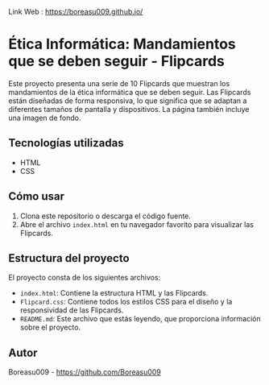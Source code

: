 
Link Web : https://boreasu009.github.io/
# Ética Informática: Mandamientos que se deben seguir - Flipcards

Este proyecto presenta una serie de 10 Flipcards que muestran los mandamientos de la ética informática que se deben seguir. Las Flipcards están diseñadas de forma responsiva, lo que significa que se adaptan a diferentes tamaños de pantalla y dispositivos. La página también incluye una imagen de fondo.

## Tecnologías utilizadas

- HTML
- CSS

## Cómo usar

1. Clona este repositorio o descarga el código fuente.
2. Abre el archivo `index.html` en tu navegador favorito para visualizar las Flipcards.

## Estructura del proyecto

El proyecto consta de los siguientes archivos:

- `index.html`: Contiene la estructura HTML y las Flipcards.
- `Flipcard.css`: Contiene todos los estilos CSS para el diseño y la responsividad de las Flipcards.
- `README.md`: Este archivo que estás leyendo, que proporciona información sobre el proyecto.

## Autor

Boreasu009 - https://github.com/Boreasu009
